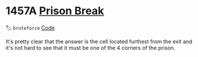# **1457A** [Prison Break](https://codeforces.com/contest/1457/problem/A)

🏷 `bruteforce`  [Code](https://github.com/akoprow/competetive-programming/blob/master/src/codeforces/r680-699/r687/1457a-prison-break.kt)

It's pretty clear that the answer is the cell located furthest from the exit and it's not hard to see that it must be one of the 4 corners of the prison.
